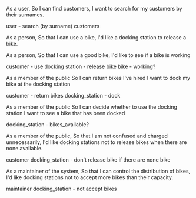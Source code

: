 As a user,
So I can find customers,
I want to search for my customers by their surnames.

user - search (by surname)
customers

As a person,
So that I can use a bike,
I'd like a docking station to release a bike.

As a person,
So that I can use a good bike,
I'd like to see if a bike is working

customer - use
docking station - release bike
bike - working?

As a member of the public
So I can return bikes I've hired
I want to dock my bike at the docking station

customer - return
bikes
docking_station - dock

As a member of the public
So I can decide whether to use the docking station
I want to see a bike that has been docked

docking_station - bikes_available?

As a member of the public,
So that I am not confused and charged unnecessarily,
I'd like docking stations not to release bikes when there are none available.

customer
docking_station - don't release bike if there are none
bike

As a maintainer of the system,
So that I can control the distribution of bikes,
I'd like docking stations not to accept more bikes than their capacity.

maintainer
docking_station - not accept
bikes
